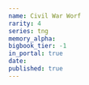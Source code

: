```yaml
---
name: Civil War Worf
rarity: 4
series: tng
memory_alpha:
bigbook_tier: -1
in_portal: true
date:
published: true
---
```



